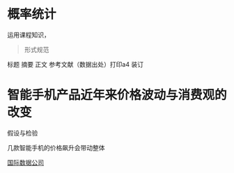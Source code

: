 # 概率统计

运用课程知识，

> 形式规范

标题 摘要 正文 参考文献（数据出处）打印a4 装订

# 智能手机产品近年来价格波动与消费观的改变

假设与检验 

几款智能手机的价格飙升会带动整体

[国际数据公司](https://www.idc.com/cn)

